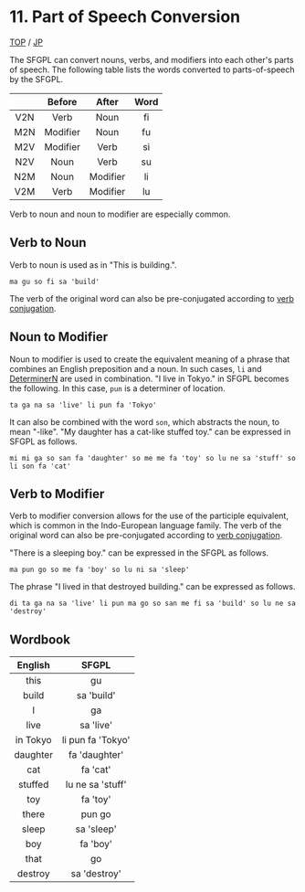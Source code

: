 # 11. Part of Speech Conversion

[TOP](../../readme.md)
/
[JP](../jp/partOfSpeechConversion.md)

The SFGPL can convert nouns, verbs, and modifiers into each other's parts of speech.
The following table lists the words converted to parts-of-speech by the SFGPL.

||Before|After|Word|
|:-:|:-:|:-:|:-:|
|V2N|Verb|Noun|fi|
|M2N|Modifier|Noun|fu|
|M2V|Modifier|Verb|si|
|N2V|Noun|Verb|su|
|N2M|Noun|Modifier|li|
|V2M|Verb|Modifier|lu|

Verb to noun and noun to modifier are especially common.

## Verb to Noun

Verb to noun is used as in "This is building.".

```SFGPL
ma gu so fi sa 'build'
```

The verb of the original word can also be pre-conjugated according to [verb conjugation](verbConjugation.md).

## Noun to Modifier

Noun to modifier is used to create the equivalent meaning of a phrase that combines an English preposition and a noun.
In such cases, ```li``` and [DeterminerN](DeterminerN.md) are used in combination.
"I live in Tokyo." in SFGPL becomes the following.
In this case, ```pun``` is a determiner of location.

```SFGPL
ta ga na sa 'live' li pun fa 'Tokyo'
```

It can also be combined with the word ```son```, which abstracts the noun, to mean "-like".
"My daughter has a cat-like stuffed toy." can be expressed in SFGPL as follows.

```SFGPL
mi mi ga so san fa 'daughter' so me me fa 'toy' so lu ne sa 'stuff' so li son fa 'cat'
```

## Verb to Modifier

Verb to modifier conversion allows for the use of the participle equivalent, which is common in the Indo-European language family.
The verb of the original word can also be pre-conjugated according to [verb conjugation](verbConjugation.md).

"There is a sleeping boy." can be expressed in the SFGPL as follows.

```SFGPL
ma pun go so me fa 'boy' so lu ni sa 'sleep'
```

The phrase "I lived in that destroyed building." can be expressed as follows.

```SFGPL
di ta ga na sa 'live' li pun ma go so san me fi sa 'build' so lu ne sa 'destroy'
```

## Wordbook

|English|SFGPL|
|:-:|:-:|
|this|gu|
|build|sa 'build'|
|I|ga|
|live|sa 'live'|
|in Tokyo|li pun fa 'Tokyo'|
|daughter|fa 'daughter'|
|cat|fa 'cat'|
|stuffed|lu ne sa 'stuff'|
|toy|fa 'toy'|
|there|pun go|
|sleep|sa 'sleep'|
|boy|fa 'boy'|
|that|go|
|destroy|sa 'destroy'|
